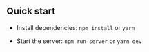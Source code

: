 
## Quick start


- Install dependencies: `npm install` or `yarn`

- Start the server: `npm run server` or `yarn dev`
